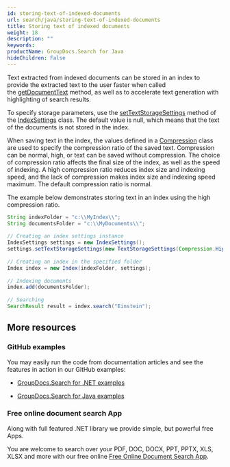 ```yaml
---
id: storing-text-of-indexed-documents
url: search/java/storing-text-of-indexed-documents
title: Storing text of indexed documents
weight: 18
description: ""
keywords: 
productName: GroupDocs.Search for Java
hideChildren: False
---
```

Text extracted from indexed documents can be stored in an index to provide the extracted text to the user faster when called the [getDocumentText](https://apireference.groupdocs.com/search/java/com.groupdocs.search/Index#getDocumentText(com.groupdocs.search.results.DocumentInfo,%20com.groupdocs.search.common.OutputAdapter)) method, as well as to accelerate text generation with highlighting of search results.

To specify storage parameters, use the [setTextStorageSettings](https://apireference.groupdocs.com/search/java/com.groupdocs.search/IndexSettings#setTextStorageSettings(com.groupdocs.search.options.TextStorageSettings)) method of the [IndexSettings](https://apireference.groupdocs.com/search/java/com.groupdocs.search/IndexSettings) class. The default value is null, which means that the text of the documents is not stored in the index.

When saving text in the index, the values defined in a [Compression](https://apireference.groupdocs.com/search/java/com.groupdocs.search.options/Compression) class are used to specify the compression ratio of the saved text. Compression can be normal, high, or text can be saved without compression. The choice of compression ratio affects the final size of the index, as well as the speed of indexing. A high compression ratio reduces index size and indexing speed, and the lack of compression makes index size and indexing speed maximum. The default compression ratio is normal.

The example below demonstrates storing text in an index using the high compression ratio.



```java
String indexFolder = "c:\\MyIndex\\";
String documentsFolder = "c:\\MyDocuments\\";
 
// Creating an index settings instance
IndexSettings settings = new IndexSettings();
settings.setTextStorageSettings(new TextStorageSettings(Compression.High)); // Setting high compression ratio for the index text storage
 
// Creating an index in the specified folder
Index index = new Index(indexFolder, settings);
 
// Indexing documents
index.add(documentsFolder);
 
// Searching
SearchResult result = index.search("Einstein");
```

## More resources

### GitHub examples

You may easily run the code from documentation articles and see the features in action in our GitHub examples:

*   [GroupDocs.Search for .NET examples](https://github.com/groupdocs-search/GroupDocs.Search-for-.NET)
    
*   [GroupDocs.Search for Java examples](https://github.com/groupdocs-search/GroupDocs.Search-for-Java)
    

### Free online document search App

Along with full featured .NET library we provide simple, but powerful free Apps.

You are welcome to search over your PDF, DOC, DOCX, PPT, PPTX, XLS, XLSX and more with our free online [Free Online Document Search App](https://products.groupdocs.app/search).
